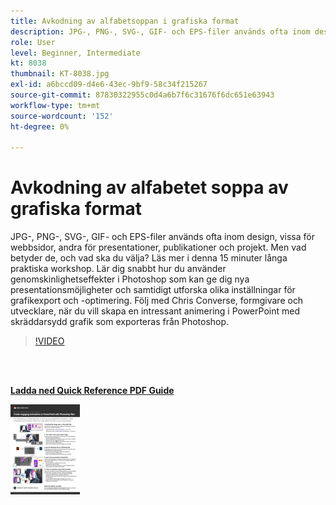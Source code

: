 ```yaml
---
title: Avkodning av alfabetsoppan i grafiska format
description: JPG-, PNG-, SVG-, GIF- och EPS-filer används ofta inom design, vissa för webbsidor, andra för presentationer, publikationer och projekt. Men vad betyder de, och vad ska du välja?
role: User
level: Beginner, Intermediate
kt: 8038
thumbnail: KT-8038.jpg
exl-id: a6bccd09-d4e6-43ec-9bf9-58c34f215267
source-git-commit: 87830322955c0d4a6b7f6c31676f6dc651e63943
workflow-type: tm+mt
source-wordcount: '152'
ht-degree: 0%

---
```


# Avkodning av alfabetet soppa av grafiska format

JPG-, PNG-, SVG-, GIF- och EPS-filer används ofta inom design, vissa för webbsidor, andra för presentationer, publikationer och projekt. Men vad betyder de, och vad ska du välja? Läs mer i denna 15 minuter långa praktiska workshop. Lär dig snabbt hur du använder genomskinlighetseffekter i Photoshop som kan ge dig nya presentationsmöjligheter och samtidigt utforska olika inställningar för grafikexport och -optimering. Följ med Chris Converse, formgivare och utvecklare, när du vill skapa en intressant animering i PowerPoint med skräddarsydd grafik som exporteras från Photoshop.

>[!VIDEO](https://video.tv.adobe.com/v/333805?hidetitle=true)

<br> 

[**Ladda ned Quick Reference PDF Guide**](../quick-reference/Decodingthealphabetsoupofgraphicformats.pdf)

[![Bild av första sidan i snabbguiden](assets/DecodingthealphabetsoupofgraphicformatsPage1.png)](../quick-reference/Decodingthealphabetsoupofgraphicformats.pdf)
